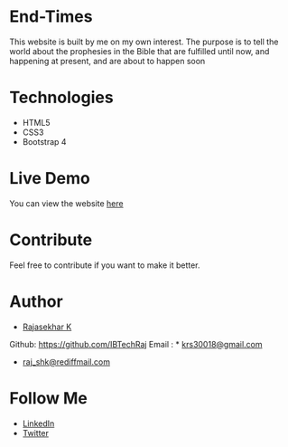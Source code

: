 # End-Times
This website is built by me on my own interest.  The purpose is to tell the world about the prophesies in the Bible that are fulfilled until now, and happening at present, and are about to happen soon

# Technologies

- HTML5
- CSS3
- Bootstrap 4

# Live Demo
You can view the website [here](http://theendtimes.in/)

# Contribute
Feel free to contribute if you want to make it better.

# Author
* [Rajasekhar K ](https://github.com/IBTechRaj)

Github: https://github.com/IBTechRaj
  Email : * krs30018@gmail.com 
* raj_shk@rediffmail.com

# Follow Me

* [LinkedIn](https://www.linkedin.com/in/rajkatakamsetty/)
* [Twitter](https://twitter.com/IBTechRaj) 


